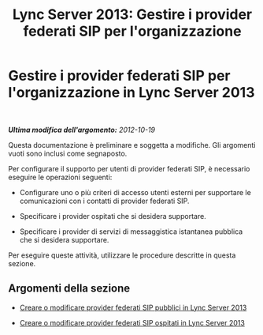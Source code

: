 ﻿---
title: "Lync Server 2013: Gestire i provider federati SIP per l'organizzazione"
TOCTitle: Gestire i provider federati SIP per l'organizzazione
ms:assetid: c78d7e9b-c496-40c6-9249-06ced9cb87f3
ms:mtpsurl: https://technet.microsoft.com/it-it/library/JJ552455(v=OCS.15)
ms:contentKeyID: 49301955
ms.date: 08/24/2015
mtps_version: v=OCS.15
ms.translationtype: HT
---

# Gestire i provider federati SIP per l'organizzazione in Lync Server 2013

 

_**Ultima modifica dell'argomento:** 2012-10-19_

Questa documentazione è preliminare e soggetta a modifiche. Gli argomenti vuoti sono inclusi come segnaposto.

Per configurare il supporto per utenti di provider federati SIP, è necessario eseguire le operazioni seguenti:

  - Configurare uno o più criteri di accesso utenti esterni per supportare le comunicazioni con i contatti di provider federati SIP.

  - Specificare i provider ospitati che si desidera supportare.

  - Specificare i provider di servizi di messaggistica istantanea pubblica che si desidera supportare.

Per eseguire queste attività, utilizzare le procedure descritte in questa sezione.

## Argomenti della sezione

  - [Creare o modificare provider federati SIP pubblici in Lync Server 2013](lync-server-2013-create-or-edit-public-sip-federated-providers.md)

  - [Creare o modificare provider federati SIP ospitati in Lync Server 2013](lync-server-2013-create-or-edit-hosted-sip-federated-providers.md)

